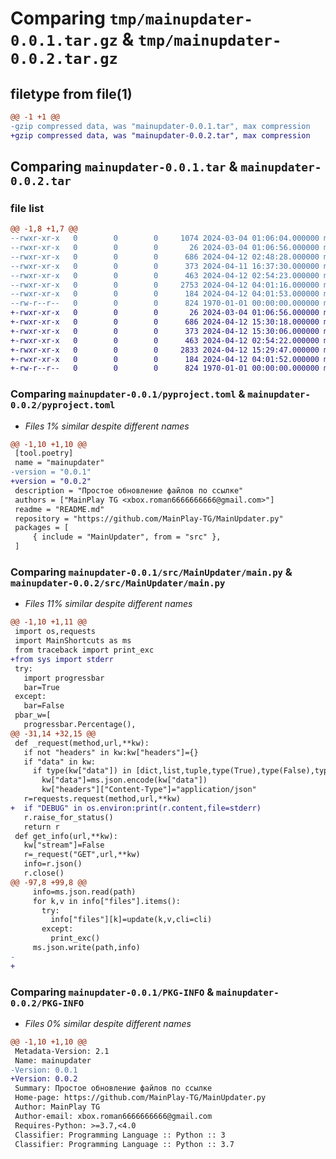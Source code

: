 # Comparing `tmp/mainupdater-0.0.1.tar.gz` & `tmp/mainupdater-0.0.2.tar.gz`

## filetype from file(1)

```diff
@@ -1 +1 @@
-gzip compressed data, was "mainupdater-0.0.1.tar", max compression
+gzip compressed data, was "mainupdater-0.0.2.tar", max compression
```

## Comparing `mainupdater-0.0.1.tar` & `mainupdater-0.0.2.tar`

### file list

```diff
@@ -1,8 +1,7 @@
--rwxr-xr-x   0        0        0     1074 2024-03-04 01:06:04.000000 mainupdater-0.0.1/LICENSE
--rwxr-xr-x   0        0        0       26 2024-03-04 01:06:56.000000 mainupdater-0.0.1/README.md
--rwxr-xr-x   0        0        0      686 2024-04-12 02:48:28.000000 mainupdater-0.0.1/pyproject.toml
--rwxr-xr-x   0        0        0      373 2024-04-11 16:37:30.000000 mainupdater-0.0.1/src/MainUpdater/__init__.py
--rwxr-xr-x   0        0        0      463 2024-04-12 02:54:23.000000 mainupdater-0.0.1/src/MainUpdater/example.MainUpdater
--rwxr-xr-x   0        0        0     2753 2024-04-12 04:01:16.000000 mainupdater-0.0.1/src/MainUpdater/main.py
--rwxr-xr-x   0        0        0      184 2024-04-12 04:01:53.000000 mainupdater-0.0.1/src/MainUpdater/script.py
--rw-r--r--   0        0        0      824 1970-01-01 00:00:00.000000 mainupdater-0.0.1/PKG-INFO
+-rwxr-xr-x   0        0        0       26 2024-03-04 01:06:56.000000 mainupdater-0.0.2/README.md
+-rwxr-xr-x   0        0        0      686 2024-04-12 15:30:18.000000 mainupdater-0.0.2/pyproject.toml
+-rwxr-xr-x   0        0        0      373 2024-04-12 15:30:06.000000 mainupdater-0.0.2/src/MainUpdater/__init__.py
+-rwxr-xr-x   0        0        0      463 2024-04-12 02:54:22.000000 mainupdater-0.0.2/src/MainUpdater/example.MainUpdater
+-rwxr-xr-x   0        0        0     2833 2024-04-12 15:29:47.000000 mainupdater-0.0.2/src/MainUpdater/main.py
+-rwxr-xr-x   0        0        0      184 2024-04-12 04:01:52.000000 mainupdater-0.0.2/src/MainUpdater/script.py
+-rw-r--r--   0        0        0      824 1970-01-01 00:00:00.000000 mainupdater-0.0.2/PKG-INFO
```

### Comparing `mainupdater-0.0.1/pyproject.toml` & `mainupdater-0.0.2/pyproject.toml`

 * *Files 1% similar despite different names*

```diff
@@ -1,10 +1,10 @@
 [tool.poetry]
 name = "mainupdater"
-version = "0.0.1"
+version = "0.0.2"
 description = "Простое обновление файлов по ссылке"
 authors = ["MainPlay TG <xbox.roman6666666666@gmail.com>"]
 readme = "README.md"
 repository = "https://github.com/MainPlay-TG/MainUpdater.py"
 packages = [
     { include = "MainUpdater", from = "src" },
 ]
```

### Comparing `mainupdater-0.0.1/src/MainUpdater/main.py` & `mainupdater-0.0.2/src/MainUpdater/main.py`

 * *Files 11% similar despite different names*

```diff
@@ -1,10 +1,11 @@
 import os,requests
 import MainShortcuts as ms
 from traceback import print_exc
+from sys import stderr
 try:
   import progressbar
   bar=True
 except:
   bar=False
 pbar_w=[
   progressbar.Percentage(),
@@ -31,14 +32,15 @@
 def _request(method,url,**kw):
   if not "headers" in kw:kw["headers"]={}
   if "data" in kw:
     if type(kw["data"]) in [dict,list,tuple,type(True),type(False),type(None)]:
       kw["data"]=ms.json.encode(kw["data"])
       kw["headers"]["Content-Type"]="application/json"
   r=requests.request(method,url,**kw)
+  if "DEBUG" in os.environ:print(r.content,file=stderr)
   r.raise_for_status()
   return r
 def get_info(url,**kw):
   kw["stream"]=False
   r=_request("GET",url,**kw)
   info=r.json()
   r.close()
@@ -97,8 +99,8 @@
     info=ms.json.read(path)
     for k,v in info["files"].items():
       try:
         info["files"][k]=update(k,v,cli=cli)
       except:
         print_exc()
     ms.json.write(path,info)
-    
+
```

### Comparing `mainupdater-0.0.1/PKG-INFO` & `mainupdater-0.0.2/PKG-INFO`

 * *Files 0% similar despite different names*

```diff
@@ -1,10 +1,10 @@
 Metadata-Version: 2.1
 Name: mainupdater
-Version: 0.0.1
+Version: 0.0.2
 Summary: Простое обновление файлов по ссылке
 Home-page: https://github.com/MainPlay-TG/MainUpdater.py
 Author: MainPlay TG
 Author-email: xbox.roman6666666666@gmail.com
 Requires-Python: >=3.7,<4.0
 Classifier: Programming Language :: Python :: 3
 Classifier: Programming Language :: Python :: 3.7
```

